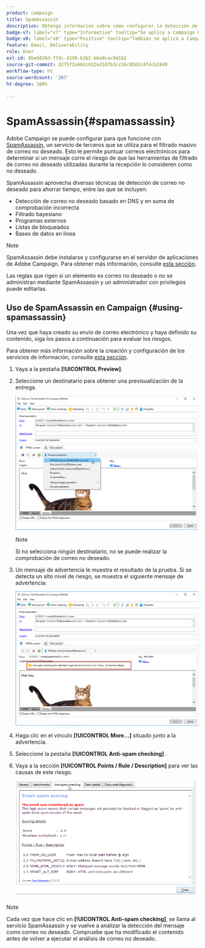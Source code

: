 ```yaml
---
product: campaign
title: SpamAssassin
description: Obtenga información sobre cómo configurar la detección de correo no deseado con SpamAssassin
badge-v7: label="v7" type="Informative" tooltip="Se aplica a Campaign Classic v7"
badge-v8: label="v8" type="Positive" tooltip="También se aplica a Campaign v8"
feature: Email, Deliverability
role: User
exl-id: 8be6836d-f7dc-4199-b2b2-b6a9cac9d162
source-git-commit: d2f5f2a662c022e258fb3cc56c8502c4f4cb2849
workflow-type: ht
source-wordcount: '267'
ht-degree: 100%

---
```


# SpamAssassin{#spamassassin}

Adobe Campaign se puede configurar para que funcione con [SpamAssassin](https://spamassassin.apache.org), un servicio de terceros que se utiliza para el filtrado masivo de correo no deseado. Esto le permite puntuar correos electrónicos para determinar si un mensaje corre el riesgo de que las herramientas de filtrado de correo no deseado utilizadas durante la recepción lo consideren como no deseado.

SpamAssassin aprovecha diversas técnicas de detección de correo no deseado para ahorrar tiempo, entre las que se incluyen:

* Detección de correo no deseado basado en DNS y en suma de comprobación incorrecta
* Filtrado bayesiano
* Programas externos
* Listas de bloqueados
* Bases de datos en línea

>[!NOTE]
>
>SpamAssassin debe instalarse y configurarse en el servidor de aplicaciones de Adobe Campaign. Para obtener más información, consulte [esta sección](../../installation/using/configuring-spamassassin.md).
>
>Las reglas que rigen si un elemento es correo no deseado o no se administran mediante SpamAssassin y un administrador con privilegios puede editarlas.

## Uso de SpamAssassin en Campaign {#using-spamassassin}

Una vez que haya creado su envío de correo electrónico y haya definido su contenido, siga los pasos a continuación para evaluar los riesgos.

Para obtener más información sobre la creación y configuración de los servicios de información, consulte [esta sección](about-email-channel.md).

1. Vaya a la pestaña **[!UICONTROL Preview]**.
1. Seleccione un destinatario para obtener una previsualización de la entrega.

   ![](assets/s_tn_del_preview_spamassassin_recipient.png)

   >[!NOTE]
   >
   >Si no selecciona ningún destinatario, no se puede realizar la comprobación de correo no deseado.

1. Un mensaje de advertencia le muestra el resultado de la prueba. Si se detecta un alto nivel de riesgo, se muestra el siguiente mensaje de advertencia:

   ![](assets/s_tn_del_preview_spamassassin_ko.png)

1. Haga clic en el vínculo **[!UICONTROL More...]** situado junto a la advertencia.
1. Seleccione la pestaña **[!UICONTROL Anti-spam checking]** .
1. Vaya a la sección **[!UICONTROL Points / Rule / Description]** para ver las causas de este riesgo.

   ![](assets/s_tn_del_msg_spamassassin_ko.png)

>[!NOTE]
>
>Cada vez que hace clic en **[!UICONTROL Anti-spam checking]**, se llama al servicio SpamAssassin y se vuelve a analizar la detección del mensaje como correo no deseado. Compruebe que ha modificado el contenido antes de volver a ejecutar el análisis de correo no deseado.
